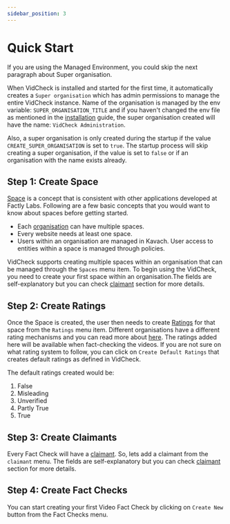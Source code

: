 ```yaml
---
sidebar_position: 3
---
```


# Quick Start

If you are using the Managed Environment, you could skip the next paragraph about Super organisation.

When VidCheck is installed and started for the first time, it automatically creates a `Super organisation` which has admin permissions to manage the entire VidCheck instance. Name of the organisation is managed by the env variable: `SUPER_ORGANISATION_TITLE` and if you haven't changed the env file as mentioned in the [installation](installation) guide, the super organisation created will have the name: `VidCheck Administration`.

Also, a super organisation is only created during the startup if the value `CREATE_SUPER_ORGANISATION` is set to `true`. The startup process will skip creating a super organisation, if the value is set to `false` or if an organisation with the name exists already.

## Step 1: Create Space 

[Space](/docs/core-concepts/spaces) is a concept that is consistent with other applications developed at Factly Labs. Following are a few basic concepts that you would want to know about spaces before getting started.

- Each [organisation](/docs/core-concepts/organisations) can have multiple spaces.
- Every website needs at least one space.
- Users within an organisation are managed in Kavach. User access to entities within a space is managed through policies.

VidCheck supports creating multiple spaces within an organisation that can be managed through the `Spaces` menu item. To begin using the VidCheck, you need to create your first space within an organisation.The fields are self-explanatory but you can check [claimant](/docs/core-concepts/spaces) section for more details.

## Step 2: Create Ratings

Once the Space is created, the user then needs to create [Ratings](/docs/core-concepts/ratings) for that space from the `Ratings` menu item. Different organisations have a different rating mechanisms and you can read more about [here](/docs/core-concepts/ratings). The ratings added here will be available when fact-checking the videos. If you are not sure on what rating system to follow, you can click on `Create Default Ratings` that creates default ratings as defined in VidCheck.

The default ratings created would be:

1. False
1. Misleading
1. Unverified
1. Partly True
1. True

## Step 3: Create Claimants 

Every Fact Check will have a [claimant](/docs/core-concepts/claimaints). So, lets add a claimant from the `claimant` menu. The fields are self-explanatory but you can check [claimant](/docs/core-concepts/claimaints) section for more details.

## Step 4: Create Fact Checks

You can start creating your first Video Fact Check by clicking on `Create New` button from the Fact Checks menu.


